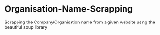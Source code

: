 # Organisation-Name-Scrapping
Scrapping the Company/Organisation name from a given website using the beautiful soup library
